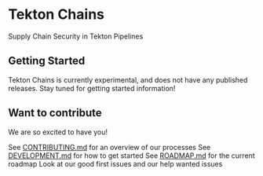 # Tekton Chains
Supply Chain Security in Tekton Pipelines

## Getting Started

Tekton Chains is currently experimental, and does not have any published releases.
Stay tuned for getting started information!

## Want to contribute

We are so excited to have you!

See [CONTRIBUTING.md](CONTRIBUTING.md) for an overview of our processes
See [DEVELOPMENT.md](DEVELOPMENT.md) for how to get started
See [ROADMAP.md](ROADMAP.md) for the current roadmap
Look at our good first issues and our help wanted issues

